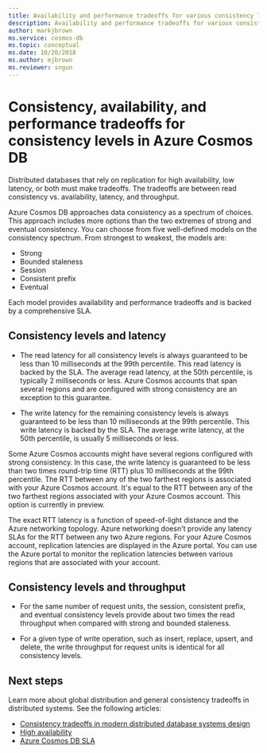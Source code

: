 ```yaml
---
title: Availability and performance tradeoffs for various consistency levels in Azure Cosmos DB
description: Availability and performance tradeoffs for various consistency levels in Azure Cosmos DB.
author: markjbrown
ms.service: cosmos-db
ms.topic: conceptual
ms.date: 10/20/2018
ms.author: mjbrown
ms.reviewer: sngun
---
```


# Consistency, availability, and performance tradeoffs for consistency levels in Azure Cosmos DB

Distributed databases that rely on replication for high availability, low latency, or both must make tradeoffs. The tradeoffs are between read consistency vs. availability, latency, and throughput. 

Azure Cosmos DB approaches data consistency as a spectrum of choices. This approach includes more options than the two extremes of strong and eventual consistency. You can choose from five well-defined models on the consistency spectrum. From strongest to weakest, the models are:

- Strong 
- Bounded staleness 
- Session 
- Consistent prefix 
- Eventual 

Each model provides availability and performance tradeoffs and is backed by a comprehensive SLA.

## Consistency levels and latency

- The read latency for all consistency levels is always guaranteed to be less than 10 milliseconds at the 99th percentile. This read latency is backed by the SLA. The average read latency, at the 50th percentile, is typically 2 milliseconds or less. Azure Cosmos accounts that span several regions and are configured with strong consistency are an exception to this guarantee.

-  The write latency for the remaining consistency levels is always guaranteed to be less than 10 milliseconds at the 99th percentile. This write latency is backed by the SLA. The average write latency, at the 50th percentile, is usually 5 milliseconds or less.

Some Azure Cosmos accounts might have several regions configured with strong consistency. In this case, the write latency is guaranteed to be less than two times round-trip time (RTT) plus 10 milliseconds at the 99th percentile. The RTT between any of the two farthest regions is associated with your Azure Cosmos account. It's equal to the RTT between any of the two farthest regions associated with your Azure Cosmos account. This option is currently in preview. 

The exact RTT latency is a function of speed-of-light distance and the Azure networking topology. Azure networking doesn't provide any latency SLAs for the RTT between any two Azure regions. For your Azure Cosmos account, replication latencies are displayed in the Azure portal. You can use the Azure portal to monitor the replication latencies between various regions that are associated with your account.

## Consistency levels and throughput

- For the same number of request units, the session, consistent prefix, and eventual consistency levels provide about two times the read throughput when compared with strong and bounded staleness.

- For a given type of write operation, such as insert, replace, upsert, and delete, the write throughput for request units is identical for all consistency levels.

## Next steps

Learn more about global distribution and general consistency tradeoffs in distributed systems. See the following articles:

* [Consistency tradeoffs in modern distributed database systems design](https://www.computer.org/web/csdl/index/-/csdl/mags/co/2012/02/mco2012020037-abs.html)
* [High availability](high-availability.md)
* [Azure Cosmos DB SLA](https://azure.microsoft.com/support/legal/sla/cosmos-db/v1_2/)
